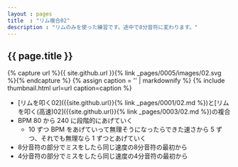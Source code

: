 ```yaml
---
layout : pages
title  : "リム複合02"
description : "リムのみを使った練習です。途中で8分音符に変わります。"
---
```


## {{ page.title }}

{% capture url %}{{ site.github.url }}{% link _pages/0005/images/02.svg %}{% endcapture %}
{% assign caption = '' | markdownify %}
{% include thumbnail.html url=url caption=caption %}

* [リムを叩く02]({{site.github.url}}{% link _pages/0001/02.md %})と[リムを叩く(高速)02]({{site.github.url}}{% link _pages/0003/02.md %})の複合
* BPM 80 から 240 に段階的にあげていく
  * 10 ずつ BPM をあげていって無理そうになったらできた速さから 5 ずつ、それでも無理なら 1 ずつとあげていく
* 8分音符の部分でミスをしたら同じ速度の8分音符の最初から
* 4分音符の部分でミスをしたら同じ速度の4分音符の最初から